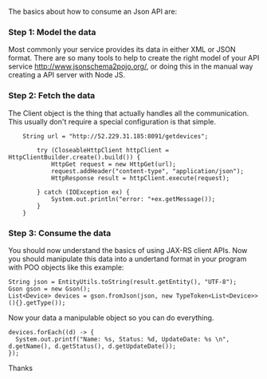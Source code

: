 The basics about how to consume an Json API are:

### Step 1: Model the data
Most commonly your service provides its data in either XML or JSON format. There are so many tools to help to create the right model of your API service http://www.jsonschema2pojo.org/, or doing this in the manual way creating a API server with Node JS.

### Step 2: Fetch the data
The Client object is the thing that actually handles all the communication. This usually don't require a special configuration is that simple.

```
    String url = "http://52.229.31.185:8091/getdevices";
        
        try (CloseableHttpClient httpClient = HttpClientBuilder.create().build()) {
            HttpGet request = new HttpGet(url);
            request.addHeader("content-type", "application/json");
            HttpResponse result = httpClient.execute(request);
            
        } catch (IOException ex) {
            System.out.println("error: "+ex.getMessage());
        }    
    }
```

### Step 3: Consume the data
You should now understand the basics of using JAX-RS client APIs. Now you should manipulate this data into a undertand format in your program with POO objects like this example:

```
String json = EntityUtils.toString(result.getEntity(), "UTF-8");
Gson gson = new Gson();
List<Device> devices = gson.fromJson(json, new TypeToken<List<Device>>(){}.getType());
```
Now your data a manipulable object so you can do everything.

```
devices.forEach((d) -> {
  System.out.printf("Name: %s, Status: %d, UpdateDate: %s \n", d.getName(), d.getStatus(), d.getUpdateDate());
});
```

Thanks


